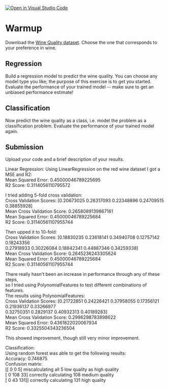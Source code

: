 [![Open in Visual Studio Code](https://classroom.github.com/assets/open-in-vscode-718a45dd9cf7e7f842a935f5ebbe5719a5e09af4491e668f4dbf3b35d5cca122.svg)](https://classroom.github.com/online_ide?assignment_repo_id=11718863&assignment_repo_type=AssignmentRepo)
# Warmup

Download the [Wine Quality
dataset](https://archive-beta.ics.uci.edu/dataset/186/wine+quality). Choose the
one that corresponds to your preference in wine.

## Regression

Build a regression model to predict the wine quality. You can choose any model
type you like; the purpose of this exercise is to get you started. Evaluate the
performance of your trained model -- make sure to get an unbiased performance
estimate!

## Classification

Now predict the wine quality as a class, i.e. model the problem as a
classification problem. Evaluate the performance of your trained model again.

## Submission

Upload your code and a brief description of your results.

Linear Regression:
Using LinearRegression on the red wine dataset I got a MSE and R2:  
Mean Squared Error: 0.45000046789225695  
R2 Score: 0.3114056110795572  

I tried adding 5-fold cross validation:  
Cross Validation Scores: [0.20673025 0.26317093 0.22348896 0.24709515 0.38855928]  
Mean Cross Validation Score: 0.2658089139867161  
Mean Squared Error: 0.45000046789225684  
R2 Score: 0.31140561107955744  

Then upped it to 10-fold:  
Cross Validation Scores: [0.18830235 0.23618141 0.34940708 0.12757142 0.18243356  
0.27918933 0.30226084 0.18842341 0.44887346 0.34259338]  
Mean Cross Validation Score: 0.2645236243305624  
Mean Squared Error: 0.45000046789225684  
R2 Score: 0.31140561107955744  

There really hasn't been an increase in performance through any of these steps,  
so I tried using PolynomialFeatures to test different combinations of features.  
The results using PolynomialFeatures:  
Cross Validation Scores: [0.21722851 0.24226421 0.37958055 0.17356121 0.21936137 0.33266977  
 0.32750351 0.2829137  0.40932313 0.40189283]  
Mean Cross Validation Score: 0.2986298783898622  
Mean Squared Error: 0.4361822020067934  
R2 Score: 0.3325504343236504  

This showed improvement, though still very minor improvement.


Classification:  
Using random forest was able to get the following results:  
Accuracy: 0.746875  
Confusion matrix:  
[[  0   0   5]    miscalculating all 5 low quality as high quality  
 [  0 108  33]    correctly calculating 108 medium quality  
 [  0  43 131]]   correctly calculating 131 high quality  


